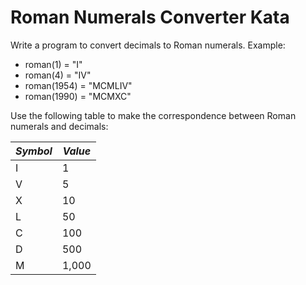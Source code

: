 # Roman Numerals Converter Kata
Write a program to convert decimals to Roman numerals. Example:

- roman(1) = "I"
- roman(4) = "IV"
- roman(1954) = "MCMLIV"
- roman(1990) = "MCMXC"

Use the following table to make the correspondence between Roman numerals and decimals:

*Symbol* | *Value*
--- | ---
 I | 1
 V | 5
 X | 10
 L | 50
 C | 100
 D | 500
 M | 1,000
